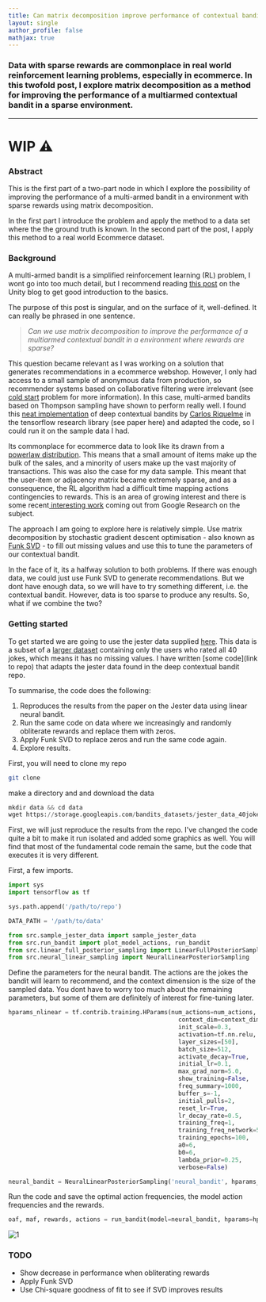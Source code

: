 ```yaml
---
title: Can matrix decomposition improve performance of contextual bandits in a sparse environment? (1/2)
layout: single
author_profile: false
mathjax: true
---
```


### Data with sparse rewards are commonplace in real world reinforcement learning problems, especially in ecommerce. In this twofold post, I explore matrix decomposition as a method for improving the performance of a multiarmed contextual bandit in a sparse environment. 

---

# WIP ⚠️

### Abstract

This is the first part of a two-part node in which I explore the possibility of improving the performance of a multi-armed bandit in a environment with sparse rewards using matrix decomposition. 

In the first part I introduce the problem and apply the method to a data set where the the ground truth is known. In the second part of the post, I apply this method to a real world Ecommerce dataset. 

### Background

A multi-armed bandit is a simplified reinforcement learning (RL) problem, I wont go into too much detail, but I recommend reading [this post](https://blogs.unity3d.com/2017/06/26/unity-ai-themed-blog-entries/) on the Unity blog to get good introduction to the basics. 

The purpose of this post is singular, and on the surface of it, well-defined. It can really be phrased in one sentence.

> *Can we use matrix decomposition to improve the performance of a multiarmed contextual bandit in a environment where rewards are sparse?*

This question became relevant as I was working on a solution that generates recommendations in a ecommerce webshop. However, I only had access to a small sample of anonymous data from production, so recommender systems based on collaborative filtering were irrelevant (see [cold start](https://en.wikipedia.org/wiki/Cold_start_(recommender_systems)) problem for more information). In this case, multi-armed bandits based on Thompson sampling have shown to perform really well. I found this [neat implementation](https://github.com/tensorflow/models/tree/master/research/deep_contextual_bandits) of deep contextual bandits by [Carlos Riquelme](http://rikel.me/) in the tensorflow research library (see paper here) and adapted the code, so I could run it on the sample data I had. 

Its commonplace for ecommerce data to look like its drawn from a [powerlaw distribution](https://en.wikipedia.org/wiki/Power_law). This means that a small amount of items make up the bulk of the sales, and a minority of users make up the vast majority of transactions. This was also the case for my data sample. This meant that the user-item or adjacency matrix became extremely sparse, and as a consequence, the RL algorithm had a difficult time mapping actions contingencies to rewards. This is an area of growing interest and there is some recent[ interesting work](https://arxiv.org/abs/1902.07198) coming out from Google Research on the subject.

The approach I am going to explore here is relatively simple. Use matrix decomposition by stochastic gradient descent optimisation - also known as [Funk SVD](https://sifter.org/~simon/journal/20061211.html) - to fill out missing values and use this to tune the parameters of our contextual bandit. 

In the face of it, its a halfway solution to both problems. If there was enough data, we could just use Funk SVD to generate recommendations. But we dont have enough data, so we will have to try something different, i.e. the contextual bandit. However, data is too sparse to produce any results. So, what if we combine the two? 

### Getting started

To get started we are going to use the jester data supplied [here](https://storage.googleapis.com/bandits_datasets/jester_data_40jokes_19181users.npy). This data is a subset of a [larger dataset](https://goldberg.berkeley.edu/jester-data/) containing only the users who rated all 40 jokes, which means it has no missing values. I have written [some code](link to repo) that adapts the jester data found in the deep contextual bandit repo. 

To summarise, the code does the following:

1. Reproduces the results from the paper on the Jester data using linear neural bandit. 
2. Run the same code on data where we increasingly and randomly obliterate rewards and replace them with zeros.
3. Apply Funk SVD to replace zeros and run the same code again. 
4. Explore results.

First, you will need to clone my repo

```bash
git clone
```

make a directory and and download the data

```python
mkdir data && cd data
wget https://storage.googleapis.com/bandits_datasets/jester_data_40jokes_19181users.npy
```

First, we will just reproduce the results from the repo. I've changed the code quite a bit to make it run isolated and added some graphics as well. You will find that most of the fundamental code remain the same, but the code that executes it is very different.

First, a few imports.

```python
import sys
import tensorflow as tf

sys.path.append('/path/to/repo')

DATA_PATH = '/path/to/data'

from src.sample_jester_data import sample_jester_data
from src.run_bandit import plot_model_actions, run_bandit
from src.linear_full_posterior_sampling import LinearFullPosteriorSampling
from src.neural_linear_sampling import NeuralLinearPosteriorSampling
```

Define the parameters for the neural bandit. The actions are the jokes the bandit will learn to recommend, and the context dimension is the size of the sampled data. You dont have to worry too much about the remaining parameters, but some of them are definitely of interest for fine-tuning later.

```python
hparams_nlinear = tf.contrib.training.HParams(num_actions=num_actions,
                                                context_dim=context_dim,
                                                init_scale=0.3,
                                                activation=tf.nn.relu,
                                                layer_sizes=[50],
                                                batch_size=512,
                                                activate_decay=True,
                                                initial_lr=0.1,
                                                max_grad_norm=5.0,
                                                show_training=False,
                                                freq_summary=1000,
                                                buffer_s=-1,
                                                initial_pulls=2,
                                                reset_lr=True,
                                                lr_decay_rate=0.5,
                                                training_freq=1,
                                                training_freq_network=50,
                                                training_epochs=100,
                                                a0=6,
                                                b0=6,
                                                lambda_prior=0.25,
                                                verbose=False)

neural_bandit = NeuralLinearPosteriorSampling('neural_bandit', hparams_nlinear)
```

Run the code and save the optimal action frequencies, the model action frequencies and the rewards. 

```python
oaf, maf, rewards, actions = run_bandit(model=neural_bandit, hparams=hparams_nlinear, num_contexts=500, pct_zero=0.0, plot=True)
```

![1](https://i.imgur.com/fv7wr9Q.png)

### TODO

* Show decrease in performance when obliterating rewards
* Apply Funk SVD
* Use Chi-square goodness of fit to see if SVD improves results